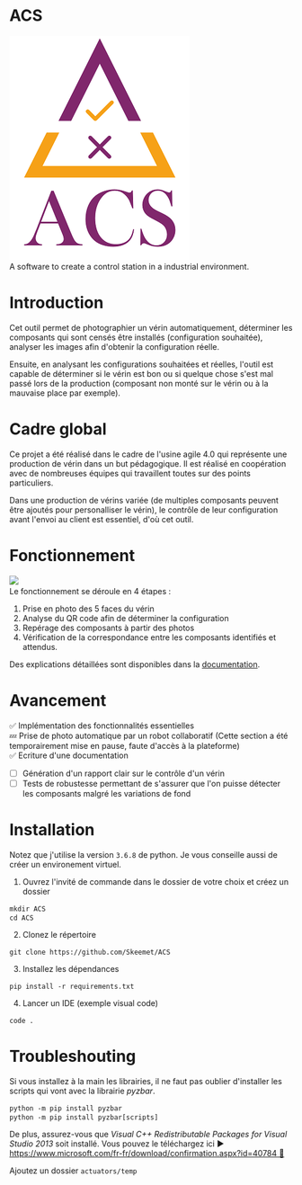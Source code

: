 # ACS  
![](doc/img/acs_logo_small.png)  
A software to create a control station in a industrial environment.

# Introduction
 Cet outil permet de photographier un vérin automatiquement, déterminer les composants qui sont censés être installés (configuration souhaitée), analyser les images afin d'obtenir la configuration réelle.  
 
 Ensuite, en analysant les configurations souhaitées et réelles, l'outil est capable de déterminer si le vérin est bon ou si quelque chose s'est mal passé lors de la production (composant non monté sur le vérin ou à la mauvaise place par exemple). 

# Cadre global
Ce projet a été réalisé dans le cadre de l'usine agile 4.0 qui représente une production de vérin dans un but pédagogique. Il est réalisé en coopération avec de nombreuses équipes qui travaillent toutes sur des points particuliers.  

Dans une production de vérins variée (de multiples composants peuvent être ajoutés pour personalliser le vérin), le contrôle de leur configuration avant l'envoi au client est essentiel, d'où cet outil.


# Fonctionnement
![](doc/img/step.png)  
Le fonctionnement se déroule en 4 étapes : 
1. Prise en photo des 5 faces du vérin
2. Analyse du QR code afin de déterminer la configuration
3. Repérage des composants à partir des photos
4. Vérification de la correspondance entre les composants identifiés et attendus.


Des explications détaillées sont disponibles dans la [documentation](doc/intro.md).

# Avancement  
:white_check_mark: Implémentation des fonctionnalités essentielles  
:zzz: Prise de photo automatique par un robot collaboratif (Cette section a été temporairement mise en pause, faute d'accès à la plateforme)  
:white_check_mark: Ecriture d'une documentation
- [ ] Génération d'un rapport clair sur le contrôle d'un vérin
- [ ] Tests de robustesse permettant de s'assurer que l'on puisse détecter les composants malgré les variations de fond  

# Installation
Notez que j'utilise la version `3.6.8` de python. Je vous conseille aussi de créer un environement virtuel. 

1. Ouvrez l'invité de commande dans le dossier de votre choix et créez un dossier
```
mkdir ACS
cd ACS
```

2. Clonez le répertoire 
```
git clone https://github.com/Skeemet/ACS
```

3. Installez les dépendances
```
pip install -r requirements.txt
```
4. Lancer un IDE (exemple visual code)
```
code .
```


# Troubleshouting
Si vous installez à la main les librairies, il ne faut pas oublier d'installer les scripts qui vont avec la librairie _pyzbar_.
```
python -m pip install pyzbar
python -m pip install pyzbar[scripts]
```

De plus, assurez-vous que _Visual C++ Redistributable Packages for Visual Studio 2013_ soit installé. Vous pouvez le téléchargez ici :arrow_forward: [https://www.microsoft.com/fr-fr/download/confirmation.aspx?id=40784 :link:](https://www.microsoft.com/fr-fr/download/confirmation.aspx?id=40784)  

Ajoutez un dossier `actuators/temp`
